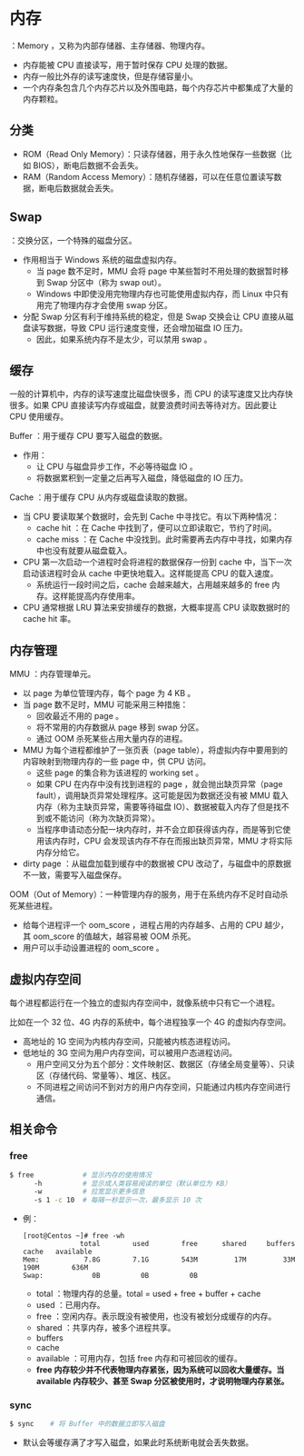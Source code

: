 # 内存

：Memory ，又称为内部存储器、主存储器、物理内存。
- 内存能被 CPU 直接读写，用于暂时保存 CPU 处理的数据。
- 内存一般比外存的读写速度快，但是存储容量小。
- 一个内存条包含几个内存芯片以及外围电路，每个内存芯片中都集成了大量的内存颗粒。

## 分类

- ROM（Read Only Memory）：只读存储器，用于永久性地保存一些数据（比如 BIOS），断电后数据不会丢失。
- RAM（Random Access Memory）：随机存储器，可以在任意位置读写数据，断电后数据就会丢失。

## Swap

：交换分区，一个特殊的磁盘分区。
- 作用相当于 Windows 系统的磁盘虚拟内存。
  - 当 page 数不足时，MMU 会将 page 中某些暂时不用处理的数据暂时移到 Swap 分区中（称为 swap out）。
  - Windows 中即使没用完物理内存也可能使用虚拟内存，而 Linux 中只有用完了物理内存才会使用 swap 分区。
- 分配 Swap 分区有利于维持系统的稳定，但是 Swap 交换会让 CPU 直接从磁盘读写数据，导致 CPU 运行速度变慢，还会增加磁盘 IO 压力。
  - 因此，如果系统内存不是太少，可以禁用 swap 。

## 缓存

一般的计算机中，内存的读写速度比磁盘快很多，而 CPU 的读写速度又比内存快很多。如果 CPU 直接读写内存或磁盘，就要浪费时间去等待对方。因此要让 CPU 使用缓存。

Buffer ：用于缓存 CPU 要写入磁盘的数据。
- 作用：
  - 让 CPU 与磁盘异步工作，不必等待磁盘 IO 。
  - 将数据累积到一定量之后再写入磁盘，降低磁盘的 IO 压力。

Cache ：用于缓存 CPU 从内存或磁盘读取的数据。
- 当 CPU 要读取某个数据时，会先到 Cache 中寻找它。有以下两种情况：
  - cache hit ：在 Cache 中找到了，便可以立即读取它，节约了时间。
  - cache miss ：在 Cache 中没找到。此时需要再去内存中寻找，如果内存中也没有就要从磁盘载入。
- CPU 第一次启动一个进程时会将进程的数据保存一份到 cache 中，当下一次启动该进程时会从 cache 中更快地载入。这样能提高 CPU 的载入速度。
  - 系统运行一段时间之后，cache 会越来越大，占用越来越多的 free 内存。这样能提高内存使用率。
- CPU 通常根据 LRU 算法来安排缓存的数据，大概率提高 CPU 读取数据时的 cache hit 率。

## 内存管理

MMU ：内存管理单元。
- 以 page 为单位管理内存，每个 page 为 4 KB 。
- 当 page 数不足时，MMU 可能采用三种措施：
  - 回收最近不用的 page 。
  - 将不常用的内存数据从 page 移到 swap 分区。
  - 通过 OOM 杀死某些占用大量内存的进程。
- MMU 为每个进程都维护了一张页表（page table），将虚拟内存中要用到的内容映射到物理内存的一些 page 中，供 CPU 访问。
  - 这些 page 的集合称为该进程的 working set 。
  - 如果 CPU 在内存中没有找到进程的 page ，就会抛出缺页异常（page fault），调用缺页异常处理程序。这可能是因为数据还没有被 MMU 载入内存（称为主缺页异常，需要等待磁盘 IO）、数据被载入内存了但是找不到或不能访问（称为次缺页异常）。
  - 当程序申请动态分配一块内存时，并不会立即获得该内存，而是等到它使用该内存时，CPU 会发现该内存不存在而报出缺页异常，MMU 才将实际内存分给它。
- dirty page ：从磁盘加载到缓存中的数据被 CPU 改动了，与磁盘中的原数据不一致，需要写入磁盘保存。

OOM（Out of Memory）：一种管理内存的服务，用于在系统内存不足时自动杀死某些进程。
- 给每个进程评一个 oom_score ，进程占用的内存越多、占用的 CPU 越少，其 oom_score 的值越大，越容易被 OOM 杀死。
- 用户可以手动设置进程的 oom_score 。

## 虚拟内存空间

每个进程都运行在一个独立的虚拟内存空间中，就像系统中只有它一个进程。

比如在一个 32 位、4G 内存的系统中，每个进程独享一个 4G 的虚拟内存空间。
- 高地址的 1G 空间为内核内存空间，只能被内核态进程访问。
- 低地址的 3G 空间为用户内存空间，可以被用户态进程访问。
  - 用户空间又分为五个部分：文件映射区、数据区（存储全局变量等）、只读区（存储代码、常量等）、堆区、栈区。
  - 不同进程之间访问不到对方的用户内存空间，只能通过内核内存空间进行通信。

## 相关命令

### free

```sh
$ free            # 显示内存的使用情况
      -h          # 显示成人类容易阅读的单位（默认单位为 KB）
      -w          # 拉宽显示更多信息
      -s 1 -c 10  # 每隔一秒显示一次，最多显示 10 次
```
- 例：
    ```
    [root@Centos ~]# free -wh
                  total        used        free      shared     buffers       cache   available
    Mem:           7.8G        7.1G        543M         17M         33M        190M        636M
    Swap:            0B          0B          0B
    ```
    - total ：物理内存的总量。total = used + free + buffer + cache
    - used ：已用内存。
    - free ：空闲内存。表示既没有被使用，也没有被划分成缓存的内存。
    - shared ：共享内存，被多个进程共享。
    - buffers
    - cache
    - available ：可用内存，包括 free 内存和可被回收的缓存。
    - **free 内存较少并不代表物理内存紧张，因为系统可以回收大量缓存。当 available 内存较少、甚至 Swap 分区被使用时，才说明物理内存紧张。**

### sync

```sh
$ sync    # 将 Buffer 中的数据立即写入磁盘
```
- 默认会等缓存满了才写入磁盘，如果此时系统断电就会丢失数据。
